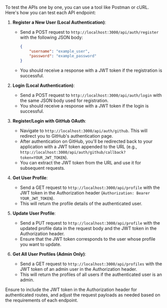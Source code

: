 To test the APIs one by one, you can use a tool like Postman or cURL. Here's how you can test each API endpoint:

1. **Register a New User (Local Authentication)**:
   - Send a POST request to `http://localhost:3000/api/auth/register` with the following JSON body:
     ```json
     {
         "username": "example_user",
         "password": "example_password"
     }
     ```
   - You should receive a response with a JWT token if the registration is successful.

2. **Login (Local Authentication)**:
   - Send a POST request to `http://localhost:3000/api/auth/login` with the same JSON body used for registration.
   - You should receive a response with a JWT token if the login is successful.

3. **Register/Login with GitHub OAuth**:
   - Navigate to `http://localhost:3000/api/auth/github`. This will redirect you to GitHub's authentication page.
   - After authentication on GitHub, you'll be redirected back to your application with a JWT token appended to the URL (e.g., `http://localhost:3000/api/auth/github/callback?token=YOUR_JWT_TOKEN`).
   - You can extract the JWT token from the URL and use it for subsequent requests.

4. **Get User Profile**:
   - Send a GET request to `http://localhost:3000/api/profile` with the JWT token in the Authorization header (`Authorization: Bearer YOUR_JWT_TOKEN`).
   - This will return the profile details of the authenticated user.

5. **Update User Profile**:
   - Send a PUT request to `http://localhost:3000/api/profile` with the updated profile data in the request body and the JWT token in the Authorization header.
   - Ensure that the JWT token corresponds to the user whose profile you want to update.

6. **Get All User Profiles (Admin Only)**:
   - Send a GET request to `http://localhost:3000/api/profiles` with the JWT token of an admin user in the Authorization header.
   - This will return the profiles of all users if the authenticated user is an admin.

Ensure to include the JWT token in the Authorization header for authenticated routes, and adjust the request payloads as needed based on the requirements of each endpoint.

